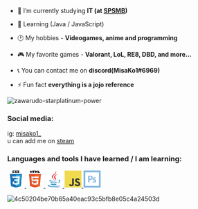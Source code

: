 

- 🎉 I’m currently studying **IT (at <a href=https://www.spsmb.cz/>SPSMB</a>)**

- 🏫 Learning (Java / JavaScript)

- 🕐 My hobbies - **Videogames, anime and programming**

- 🎮 My favorite games - **Valorant, LoL, RE8, DBD, and more...**

- 📞 You can contact me on **discord(MisaKo1#6969)**

- ⚡ Fun fact **everything is a jojo reference**

<img>![zawarudo-starplatinum-power](https://user-images.githubusercontent.com/115611762/195364904-4b30d4f1-5c13-40ef-bb1e-c6c50398fef0.gif)</img>

<h3 align="left">Social media:</h3>
ig: <a href=https://www.instagram.com/misako1_>misako1_</a><br>
u can add me on <a href=https://steamcommunity.com/id/48512564/>steam</a>
<p align="left">
</p>

<h3 align="left">Languages and tools I have learned / I am learning:</h3>
<p align="left"> <a href="https://www.w3schools.com/css/" target="_blank" rel="noreferrer"> <img src="https://raw.githubusercontent.com/devicons/devicon/master/icons/css3/css3-original-wordmark.svg" alt="css3" width="40" height="40"/> </a> <a href="https://www.w3.org/html/" target="_blank" rel="noreferrer"> <img src="https://raw.githubusercontent.com/devicons/devicon/master/icons/html5/html5-original-wordmark.svg" alt="html5" width="40" height="40"/> </a> <a href="https://www.java.com" target="_blank" rel="noreferrer"> <img src="https://raw.githubusercontent.com/devicons/devicon/master/icons/java/java-original.svg" alt="java" width="40" height="40"/> </a> <a href="https://developer.mozilla.org/en-US/docs/Web/JavaScript" target="_blank" rel="noreferrer"> <img src="https://raw.githubusercontent.com/devicons/devicon/master/icons/javascript/javascript-original.svg" alt="javascript" width="40" height="40"/> </a> <a href="https://www.photoshop.com/en" target="_blank" rel="noreferrer"> <img src="https://raw.githubusercontent.com/devicons/devicon/master/icons/photoshop/photoshop-line.svg" alt="photoshop" width="40" height="40"/> </a> </p>



<img>![4c50204be70b65a40eac93c5bfb8e05c4a24503d](https://user-images.githubusercontent.com/115611762/195363912-caf0fccc-e9f3-4193-8246-61e276b3721d.png)</img>
